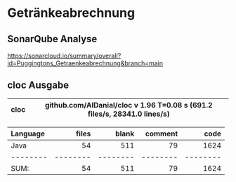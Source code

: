 # Getränkeabrechnung

## SonarQube Analyse
https://sonarcloud.io/summary/overall?id=Puggingtons_Getraenkeabrechnung&branch=main

## cloc Ausgabe

<!-- CLOC-REPORT-START -->
cloc|github.com/AlDanial/cloc v 1.96  T=0.08 s (691.2 files/s, 28341.0 lines/s)
--- | ---

Language|files|blank|comment|code
:-------|-------:|-------:|-------:|-------:
Java|54|511|79|1624
--------|--------|--------|--------|--------
SUM:|54|511|79|1624
<!-- CLOC-REPORT-END -->